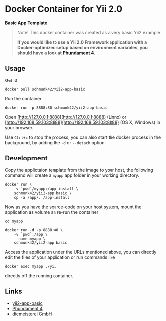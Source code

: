 # Docker Container for Yii 2.0

**Basic App Template**

> Note! This docker container was created as a very basic Yii2 example. 
> 
> **If you would like to use a Yii 2.0 Framework application with a Docker-optimized setup based on environment variables, you
should have a look at [Phundament 4](http://phundament.com).**

## Usage

Get it!

    docker pull schmunk42/yii2-app-basic

Run the container

    docker run -p 8888:80 schmunk42/yii2-app-basic

Open [http://127.0.0.1:8888](http://127.0.0.1:8888) (Linnx) or [http://192.168.59.103:8888](http://192.168.59.103:8888) (OS X, Windows) in your browser.

Use `Ctrl+c` to stop the process, you can also start the docker process in the background, by adding the `-d` or `--detach` option.

## Development

Copy the applictaion template from the image to your host, the following command will create a `myapp` app folder in your working directory.

    docker run \
        -v `pwd`/myapp:/app-install \
        schmunk42/yii2-app-basic \
        cp -a /app/. /app-install

Now as you have the source-code on your host system, mount the application as volume an re-run the container

    cd myapp

    docker run -d -p 8888:80 \
        -v `pwd`:/app \
        --name myapp \
        schmunk42/yii2-app-basic

Access the application under the URLs mentioned above, you can directly edit the files of your application or run commands like

    docker exec myapp ./yii

directly off the running container.

Links
-----

- [yii2-app-basic](https://github.com/yiisoft/yii2-app-basic)
- [Phundament 4](http://phundament.com)
- [diemeisterei GmbH](http://diemeisterei.de)
